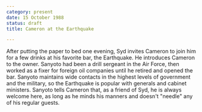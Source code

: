 ```yaml
---
category: present
date: 15 October 1988
status: draft
title: Cameron at the Earthquake

---
```



After putting the paper to bed one evening, Syd invites
Cameron to join him for a few drinks at his favorite bar, the
Earthquake. He introduces Cameron to the owner. Sanyoto had been a drill
sergeant in the Air Force, then worked as a fixer for foreign oil
companies until he retired and opened the bar. Sanyoto maintains wide
contacts in the highest levels of government and the military, so the
Earthquake is popular with generals and cabinet ministers. Sanyoto tells
Cameron that, as a friend of Syd, he is always welcome here, as long as
he minds his manners and doesn't "needle" any of his regular guests.

